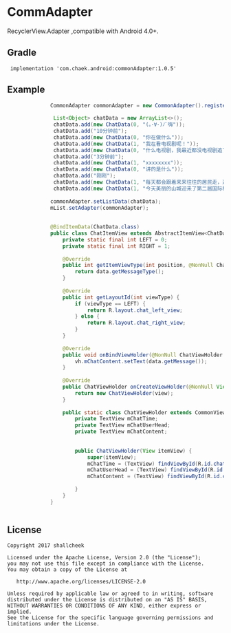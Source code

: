 # CommAdapter

 RecyclerView.Adapter ,compatible with Android 4.0+.

## Gradle
``` 
 implementation 'com.chaek.android:commonAdapter:1.0.5'
```

## Example
```java 
              CommonAdapter commonAdapter = new CommonAdapter().register(ChatItemView.class,ChatTimeView.class);
               
               List<Object> chatData = new ArrayList<>();
               chatData.add(new ChatData(0, "(｡･∀･)ﾉﾞ嗨"));
               chatData.add("10分钟前");
               chatData.add(new ChatData(0, "你在做什么"));
               chatData.add(new ChatData(1, "我在看电视剧呢！"));
               chatData.add(new ChatData(0, "什么电视剧，我最近都没电视剧追了"));
               chatData.add("3分钟前");
               chatData.add(new ChatData(1, "xxxxxxxx"));
               chatData.add(new ChatData(0, "讲的是什么"));
               chatData.add("刚刚");
               chatData.add(new ChatData(1, "每天都会跟着来来往往的居民走，送他们上班，再迎接他们下班，每天积极努力地融进这个小区，它不像其他流浪狗一样害怕人，反而很喜欢人，兽医说它很健康，是一只开心的小狗，如果能有一个爱它的主人，它一定会成为一只幸福的狗狗"));
               chatData.add(new ChatData(1, "今天美丽的山城迎来了第二届国际机器人检测认证高峰论坛。这个论坛成为机器人检测认证国际交流与合作的重要平台，对于促进机器人产业发展起到了有力的推动作用。厉害了我的重庆！最后，祝本届论坛圆满成功"));
      
              commonAdapter.setListData(chatData);
              mList.setAdapter(commonAdapter);
              
              
              @BindItemData(ChatData.class)
              public class ChatItemView extends AbstractItemView<ChatData, ChatItemView.ChatViewHolder> {
                  private static final int LEFT = 0;
                  private static final int RIGHT = 1;
              
                  @Override
                  public int getItemViewType(int position, @NonNull ChatData data) {
                      return data.getMessageType();
                  }
              
                  @Override
                  public int getLayoutId(int viewType) {
                      if (viewType == LEFT) {
                          return R.layout.chat_left_view;
                      } else {
                          return R.layout.chat_right_view;
                      }
                  }
              
                  @Override
                  public void onBindViewHolder(@NonNull ChatViewHolder vh, @NonNull ChatData data) {
                      vh.mChatContent.setText(data.getMessage());
                  }
              
                  @Override
                  public ChatViewHolder onCreateViewHolder(@NonNull View view, int viewType) {
                      return new ChatViewHolder(view);
                  }
              
                  public static class ChatViewHolder extends CommonViewHolder {
                      private TextView mChatTime;
                      private TextView mChatUserHead;
                      private TextView mChatContent;
              
              
                      public ChatViewHolder(View itemView) {
                          super(itemView);
                          mChatTime = (TextView) findViewById(R.id.chat_time);
                          mChatUserHead = (TextView) findViewById(R.id.chat_user_head);
                          mChatContent = (TextView) findViewById(R.id.chat_content);
              
                      }
                  }
              }
    
```


## License
    Copyright 2017 shallcheek

    Licensed under the Apache License, Version 2.0 (the "License");
    you may not use this file except in compliance with the License.
    You may obtain a copy of the License at

       http://www.apache.org/licenses/LICENSE-2.0

    Unless required by applicable law or agreed to in writing, software
    distributed under the License is distributed on an "AS IS" BASIS,
    WITHOUT WARRANTIES OR CONDITIONS OF ANY KIND, either express or implied.
    See the License for the specific language governing permissions and
    limitations under the License.
